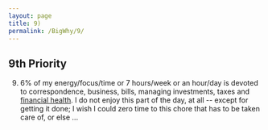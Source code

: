 ```yaml
---
layout: page
title: 9)
permalink: /BigWhy/9/
---
```



## 9th Priority 

9) 6% of my energy/focus/time or 7 hours/week or an hour/day is devoted to correspondence, business, bills, managing investments, taxes and [financial health](https://bigwhypro.github.io/BigWhy/9/). I do not enjoy this part of the day, at all -- except for getting it done; I wish I could zero time to this chore that has to be taken care of, or else ...
